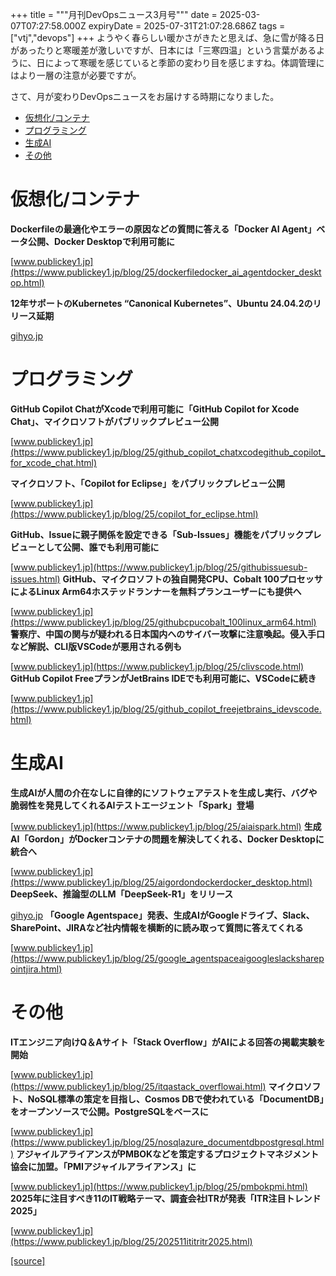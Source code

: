 +++
title = """月刊DevOpsニュース3月号"""
date = 2025-03-07T07:27:58.000Z
expiryDate = 2025-07-31T21:07:28.686Z
tags = ["vtj","devops"]
+++
ようやく春らしい暖かさがきたと思えば、急に雪が降る日があったりと寒暖差が激しいですが、日本には「三寒四温」という言葉があるように、日によって寒暖を感じていると季節の変わり目を感じますね。体調管理にはより一層の注意が必要ですが。

さて、月が変わりDevOpsニュースをお届けする時期になりました。

*   [仮想化/コンテナ](#仮想化コンテナ)
*   [プログラミング](#プログラミング)
*   [生成AI](#生成AI)
*   [その他](#その他)

仮想化/コンテナ
========

**Dockerfileの最適化やエラーの原因などの質問に答える「Docker AI Agent」ベータ公開、Docker Desktopで利用可能に**

[www.publickey1.jp](https://www.publickey1.jp/blog/25/dockerfiledocker_ai_agentdocker_desktop.html)

**12年サポートのKubernetes “Canonical Kubernetes”⁠⁠、Ubuntu 24.04.2のリリース延期**

[gihyo.jp](https://gihyo.jp/admin/clip/01/ubuntu-topics/202502/14?utm_source=feed)

プログラミング
=======

**GitHub Copilot ChatがXcodeで利用可能に「GitHub Copilot for Xcode Chat」、マイクロソフトがパブリックプレビュー公開**

[www.publickey1.jp](https://www.publickey1.jp/blog/25/github_copilot_chatxcodegithub_copilot_for_xcode_chat.html)

**マイクロソフト、「Copilot for Eclipse」をパブリックプレビュー公開**

[www.publickey1.jp](https://www.publickey1.jp/blog/25/copilot_for_eclipse.html)

**GitHub、Issueに親子関係を設定できる「Sub-Issues」機能をパブリックプレビューとして公開、誰でも利用可能に**

[www.publickey1.jp](https://www.publickey1.jp/blog/25/githubissuesub-issues.html) **GitHub、マイクロソフトの独自開発CPU、Cobalt 100プロセッサによるLinux Arm64ホステッドランナーを無料プランユーザーにも提供へ**

[www.publickey1.jp](https://www.publickey1.jp/blog/25/githubcpucobalt_100linux_arm64.html) **警察庁、中国の関与が疑われる日本国内へのサイバー攻撃に注意喚起。侵入手口など解説、CLI版VSCodeが悪用される例も**

[www.publickey1.jp](https://www.publickey1.jp/blog/25/clivscode.html) **GitHub Copilot FreeプランがJetBrains IDEでも利用可能に、VSCodeに続き**

[www.publickey1.jp](https://www.publickey1.jp/blog/25/github_copilot_freejetbrains_idevscode.html)

生成AI
====

**生成AIが人間の介在なしに自律的にソフトウェアテストを生成し実行、バグや脆弱性を発見してくれるAIテストエージェント「Spark」登場**

[www.publickey1.jp](https://www.publickey1.jp/blog/25/aiaispark.html) **生成AI「Gordon」がDockerコンテナの問題を解決してくれる、Docker Desktopに統合へ**

[www.publickey1.jp](https://www.publickey1.jp/blog/25/aigordondockerdocker_desktop.html) **DeepSeek⁠⁠、推論型のLLM「DeepSeek-R1」をリリース**

[gihyo.jp](https://gihyo.jp/article/2025/01/deepseek-r1?utm_source=feed) **「Google Agentspace」発表、生成AIがGoogleドライブ、Slack、SharePoint、JIRAなど社内情報を横断的に読み取って質問に答えてくれる**

[www.publickey1.jp](https://www.publickey1.jp/blog/25/google_agentspaceaigoogleslacksharepointjira.html)

その他
===

**ITエンジニア向けQ＆Aサイト「Stack Overflow」がAIによる回答の掲載実験を開始**

[www.publickey1.jp](https://www.publickey1.jp/blog/25/itqastack_overflowai.html) **マイクロソフト、NoSQL標準の策定を目指し、Cosmos DBで使われている「DocumentDB」をオープンソースで公開。PostgreSQLをベースに**

[www.publickey1.jp](https://www.publickey1.jp/blog/25/nosqlazure_documentdbpostgresql.html) **アジャイルアライアンスがPMBOKなどを策定するプロジェクトマネジメント協会に加盟。「PMIアジャイルアライアンス」に**

[www.publickey1.jp](https://www.publickey1.jp/blog/25/pmbokpmi.html) **2025年に注目すべき11のIT戦略テーマ、調査会社ITRが発表「ITR注目トレンド2025」**

[www.publickey1.jp](https://www.publickey1.jp/blog/25/202511ititritr2025.html)

[[source]](https://devops-blog.virtualtech.jp/entry/20250307/1741332478)
